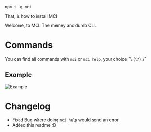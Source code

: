 `npm i -g mci`

That, is how to install MCI


Welcome, to MCI. The memey and dumb CLI.

# Commands
You can find all commands with `mci` or `mci help`, your choice ¯\\\_(ツ)_/¯

## Example
![Example](https://vgy.me/vNb4CM.gif)


# Changelog
+ Fixed Bug where doing `mci help` would send an error
+ Added this readme :D